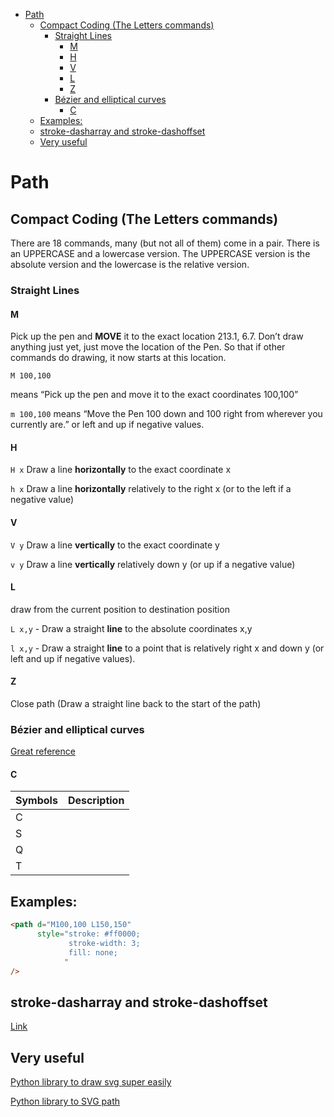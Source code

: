 <!--ts-->
   * [Path](#path)
      * [Compact Coding (The Letters commands)](#compact-coding-the-letters-commands)
         * [Straight Lines](#straight-lines)
            * [M](#m)
            * [H](#h)
            * [V](#v)
            * [L](#l)
            * [Z](#z)
         * [Bézier and elliptical curves](#bézier-and-elliptical-curves)
            * [C](#c)
      * [Examples:](#examples)
      * [stroke-dasharray and stroke-dashoffset](#stroke-dasharray-and-stroke-dashoffset)
      * [Very useful](#very-useful)

<!-- Added by: gil_diy, at: 2020-07-18T19:38+03:00 -->

<!--te-->

# Path

## Compact Coding (The Letters commands)

There are 18 commands, 
many (but not all of them) come in a pair. There is an UPPERCASE and a lowercase version. The UPPERCASE version is the absolute version and the lowercase is the relative version.

### Straight Lines
#### M 

Pick up the pen and **MOVE** it to the exact location 213.1, 6.7. Don’t draw anything just yet, just move the location of the Pen. So that if other commands do drawing, it now starts at this location. 


`M 100,100`

means “Pick up the pen and move it to the exact coordinates 100,100”

`m 100,100`
means “Move the Pen 100 down and 100 right from wherever you currently are.” or left and up if negative values.


#### H

`H x` Draw a line **horizontally** to the exact coordinate x

`h x` Draw a line **horizontally** relatively to the right x (or to the left if a negative value)

#### V

`V y` Draw a line **vertically** to the exact coordinate y

`v y` Draw a line **vertically** relatively down y (or up if a negative value)

#### L 
draw from the current position to destination position

`L x,y` - Draw a straight **line** to the absolute coordinates x,y

`l x,y` - Draw a straight **line** to a point that is relatively right x and down y (or left and up if negative values).

#### Z

Close path (Draw a straight line back to the start of the path)



### Bézier and elliptical curves

[Great reference](https://css-tricks.com/svg-path-syntax-illustrated-guide/)

#### C 

Symbols | Description
------------|-----
C |
S |
Q |
T |

## Examples:

```html
<path d="M100,100 L150,150"
      style="stroke: #ff0000;
      		 stroke-width: 3;
      		 fill: none;
      		"
/>
```

## stroke-dasharray and stroke-dashoffset

[Link](https://codepen.io/pen/?&editable=true=https%3A%2F%2Fdeveloper.mozilla.org%2Fen-US%2Fdocs%2FWeb%2FSVG%2FAttribute%2Fstroke-dashoffset)

## Very useful

[Python library to draw svg super easily](https://github.com/mozman/svgwrite)

[Python library to SVG path](https://github.com/regebro/svg.path)

